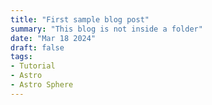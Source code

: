 ```yaml
---
title: "First sample blog post"
summary: "This blog is not inside a folder"
date: "Mar 18 2024"
draft: false
tags:
- Tutorial
- Astro
- Astro Sphere
---
```


